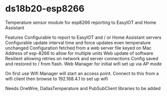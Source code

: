 # ds18b20-esp8266
Temperature sensor module for esp8266 reporting to EasyIOT and Home Assistant

Features
Configurable to report to EasyIOT and / or Home Assistant servers
Configurable update interval time and force updates even temperature unchanged
Configuration fetched from a web server file keyed on Mac Address of esp-8266 to allow for multiple units
Web update of software
Resilient allowing retries on network and server connections
Config saved and restored to / from flash.
Web Manager for initial wifi set up via AP mode

On first use Wifi Manager will start an access point. Connect to this from a wifi client then browse to 192.168.4.1 to set up wifi

Needs OneWire, DallasTemperature and PubSubClient libraries to be added


